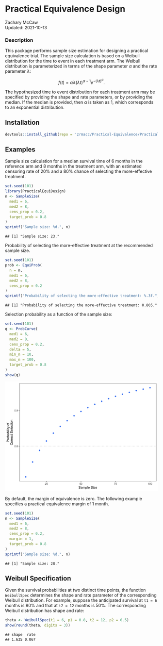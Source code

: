 # Practical Equivalence Design

Zachary McCaw <br>
Updated: 2021-10-13



### Description

This package performs sample size estimation for designing a practical equivalence trial. The sample size calculation is based on a Weibull distribution for the time to event in each treatment arm. The Weibull distribution is parameterized in terms of the shape parameter $\alpha$ and the rate parameter $\lambda$:

$$
f(t) = \alpha\lambda (\lambda t)^{\alpha - 1}e^{-(\lambda t)^{\alpha}}.
$$

The hypothesized time to event distribution for each treatment arm may be specified by providing the shape and rate parameters, or by providing the median. If the median is provided, then $\alpha$ is taken as 1, which corresponds to an exponential distribution.

## Installation


```r
devtools::install_github(repo = 'zrmacc/Practical-Equivalence/PracticalEquiDesign')
```


## Examples
Sample size calculation for a median survival time of 6 months in the reference arm and 8 months in the treatment arm, with an estimated censoring rate of 20% and a 80% chance of selecting the more-effective treatment.


```r
set.seed(101)
library(PracticalEquiDesign)
n <- SampleSize(
  med1 = 6,
  med2 = 8,
  cens_prop = 0.2,
  target_prob = 0.8
)
sprintf("Sample size: %d.", n)
```

```
## [1] "Sample size: 23."
```

Probability of selecting the more-effective treatment at the recommended sample size.


```r
set.seed(101)
prob <- EquiProb(
  n = n,
  med1 = 6,
  med2 = 8,
  cens_prop = 0.2
)
sprintf("Probability of selecting the more-effective treatment: %.3f.", prob)
```

```
## [1] "Probability of selecting the more-effective treatment: 0.805."
```

Selection probability as a function of the sample size:


```r
set.seed(101)
q <- ProbCurve(
  med1 = 6,
  med2 = 8,
  cens_prop = 0.2,
  delta = 5,
  min_n = 10,
  max_n = 100,
  target_prob = 0.8
)
show(q)
```

![](README_files/figure-html/unnamed-chunk-4-1.png)<!-- -->

By default, the margin of equivalence is zero. The following example specifies a practical equivalence margin of 1 month. 


```r
set.seed(101)
n <- SampleSize(
  med1 = 6,
  med2 = 8,
  cens_prop = 0.2,
  margin = 1,
  target_prob = 0.8
)
sprintf("Sample size: %d.", n)
```

```
## [1] "Sample size: 28."
```

## Weibull Specification

Given the survival probabilities at two distinct time points, the function `WeibullSpec` determines the shape and rate parameter of the corresponding Weibull distribution. For example, suppose the anticipated survival at `t1 = 6` months is 80\% and that at `t2 = 12` months is 50\%. The corresponding Weibull distribution has shape and rate:

```r
theta <- WeibullSpec(t1 = 6, p1 = 0.8, t2 = 12, p2 = 0.5)
show(round(theta, digits = 3))
```

```
## shape  rate 
## 1.635 0.067
```
